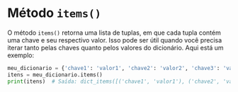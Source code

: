 # Método `items()`

O método `items()` retorna uma lista de tuplas, em que cada tupla contém uma chave e seu respectivo valor. Isso pode ser útil quando você precisa iterar tanto pelas chaves quanto pelos valores do dicionário. Aqui está um exemplo:

```python
meu_dicionario = {'chave1': 'valor1', 'chave2': 'valor2', 'chave3': 'valor3'}
itens = meu_dicionario.items()
print(itens)  # Saída: dict_items([('chave1', 'valor1'), ('chave2', 'valor2'), ('chave3', 'valor3')])
```
